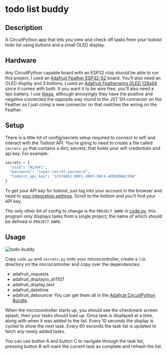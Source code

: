 # todo list buddy

## Description

A CircuitPython app that lets you view and check off tasks from your todoist todo list using buttons and a small OLED display.

## Hardware

Any CircuitPython capable board with an ESP32 chip should be able to run this project, I used an [Adafruit Feather ESP32-S2](https://www.adafruit.com/product/5000) board. You'll also need an OLED display and 3 buttons, I used an [Adafruit Featherwing OLED 128x64](https://www.adafruit.com/product/4650) since it comes with both. It you want it to be wire free, you'll also need a lipo battery. I use [these](https://www.amazon.co.uk/EEMB-1100mAh-Battery-Rechargeable-Connector/dp/B08FD39Y5R), although annoyingly they have the positive and negative connected the opposite way round to the JST SH connector on the Feather so I just crimp a new connector on that matches the wiring on the Feather.

## Setup

There is a little bit of config/secrets setup required to connect to wifi and interact with the Todoist API. You're going to need to create a file called `secrets.py` that contains a dict, secrets, that holds your wifi credentials and api key. For example:

```python
secrets = {
  "ssid": "WideFi",
  "password": "super-secret-password",
  "todoist_api_key": "1C976062-B9FC-40D3-86C4-4DD02BAEC996"
}
```

To get your API key for todoist, just log into your account in the browser and head to [your integration settings](https://todoist.com/app/settings/integrations). Scroll to the bottom and you'll find your API key.

The only other bit of config to change is the `PROJECT_NAME` in [code.py](code.py), this program only displays tasks from a single project, the name of which should be defined in `PROJECT_NAME`.

## Usage
![todo-buddy](https://user-images.githubusercontent.com/1926537/147387648-4a6937ef-ab33-4489-84de-0a84caf9a862.jpg)

Copy `code.py` and `secrets.py` onto your microcontroller, create a `lib` directory on the microcontroller and copy over the dependencies:
* adafruit_requests
* adafruit_displayio_sh1107
* adafruit_display_text
* adafruit_datetime
* adafruit_debouncer
You can get them all in the [Adafruit CircuitPython Bundle](https://circuitpython.org/libraries).

When the microcontroller starts up, you should see the checkmark screen splash, then your tasks should load up. Once task is displayed at a time, along with when it was added to the list. Every 10 seconds the display is cycled to show the next task. Every 60 seconds the task list is updated to fetch any newly added tasks.

You can use button A and button C to navigate through the task list, pressing button B will mark the current task as complete and refresh the list.
